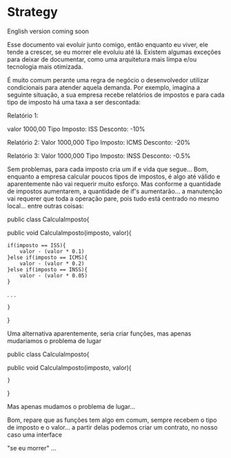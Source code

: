 # Strategy

English version coming soon

Esse documento vai evoluir junto comigo, então enquanto eu viver, ele tende a crescer, se eu morrer ele evoluiu até lá.
Existem algumas exceções para deixar de documentar, como uma arquitetura mais limpa e/ou tecnologia mais otimizada.

É muito comum perante uma regra de negócio o desenvolvedor utilizar condicionais para atender aquela demanda. Por exemplo, imagina
a seguinte situação, a sua empresa recebe relatórios de impostos e para cada tipo de imposto há uma taxa a ser descontada:

Relatório 1: 

valor 1000,00 
Tipo Imposto: ISS
Desconto: -10%

Relatório 2:
Valor 1000,000
Tipo Imposto: ICMS
Desconto: -20%


Relatório 3:
Valor 1000,000
Tipo Imposto: INSS
Desconto: -0.5%


Sem problemas, para cada imposto cria um if e vida que segue... Bom, enquanto a empresa calcular poucos tipos de impostos, é algo
até válido e aparentemente não vai requerir muito esforço. Mas conforme a quantidade de impostos aumentarem, a quantidade de if's
aumentarão... a manutenção vai requerer que toda a operação pare, pois tudo está centrado no mesmo local... entre outras coisas:

public class CalculaImposto{

 public void CalculaImposto(imposto, valor){

	if(imposto == ISS){
		valor - (valor * 0.1)
	}else if(imposto == ICMS){
		valor - (valor * 0.2)
	}else if(imposto == INSS){
		valor - (valor * 0.05)
	}
.
.
.

	}
	
}


Uma alternativa aparentemente, seria criar funções, mas apenas mudariamos o problema de lugar

public class CalculaImposto{

 public void CalculaImposto(imposto, valor){

	

	}
	
}



Mas apenas mudamos o problema de lugar...


Bom, repare que as funções tem algo em comum, sempre recebem o tipo de imposto e o valor... a partir delas podemos criar um contrato, no nosso caso
uma interface 









"se eu morrer" ... 